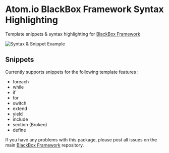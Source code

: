 # Atom.io BlackBox Framework Syntax Highlighting

Template snippets & syntax highlighting for [BlackBox Framework](https://github.com/BlackBoxFramework/BlackBox)

![Syntax & Snippet Example](https://github.com/BlackBoxFramework/blackbox-atom/raw/master/example.gif)

## Snippets
Currently supports snippets for the following template features :

* foreach
* while
* if
* for
* switch
* extend
* yield
* include
* section (Broken)
* define

If you have any problems with this package, please post all issues on the main [BlackBox Framework](https://github.com/BlackBoxFramework/BlackBox) repository.
